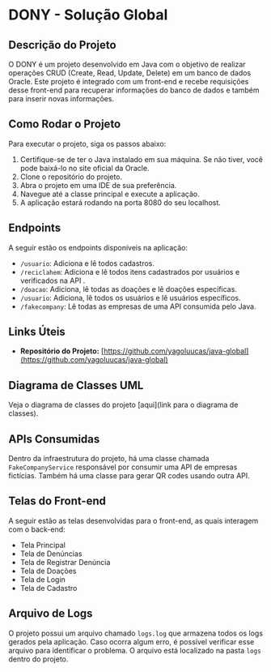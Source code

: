 # DONY - Solução Global

## Descrição do Projeto

O DONY é um projeto desenvolvido em Java com o objetivo de realizar operações CRUD (Create, Read, Update, Delete) em um banco de dados Oracle. Este projeto é integrado com um front-end e recebe requisições desse front-end para recuperar informações do banco de dados e também para inserir novas informações.

## Como Rodar o Projeto

Para executar o projeto, siga os passos abaixo:

1. Certifique-se de ter o Java instalado em sua máquina. Se não tiver, você pode baixá-lo no site oficial da Oracle.
2. Clone o repositório do projeto.
3. Abra o projeto em uma IDE de sua preferência.
4. Navegue até a classe principal e execute a aplicação.
5. A aplicação estará rodando na porta 8080 do seu localhost.

## Endpoints

A seguir estão os endpoints disponíveis na aplicação:

- `/usuario`: Adiciona e lê todos cadastros.
- `/reciclahem`: Adiciona e lê todos itens cadastrados por usuários e verificados na API .
- `/doacao`: Adiciona, lê todas as doações e lê doações específicas.
- `/usuario`: Adiciona, lê todos os usuários e lê usuários específicos.
- `/fakecompany`: Lê todas as empresas de uma API consumida pelo Java.

## Links Úteis

- **Repositório do Projeto:** [https://github.com/yagoluucas/java-global](https://github.com/yagoluucas/java-global)

## Diagrama de Classes UML

Veja o diagrama de classes do projeto [aqui](link para o diagrama de classes).

## APIs Consumidas

Dentro da infraestrutura do projeto, há uma classe chamada `FakeCompanyService` responsável por consumir uma API de empresas fictícias. Também há uma classe para gerar QR codes usando outra API.

## Telas do Front-end

A seguir estão as telas desenvolvidas para o front-end, as quais interagem com o back-end:

- Tela Principal
- Tela de Denúncias
- Tela de Registrar Denúncia
- Tela de Doações
- Tela de Login
- Tela de Cadastro

## Arquivo de Logs

O projeto possui um arquivo chamado `logs.log` que armazena todos os logs gerados pela aplicação. Caso ocorra algum erro, é possível verificar esse arquivo para identificar o problema. O arquivo está localizado na pasta `logs` dentro do projeto.
